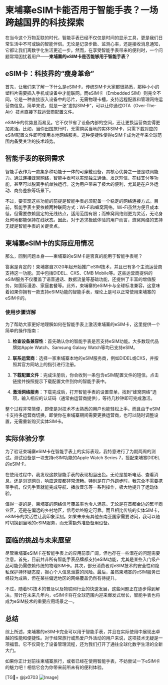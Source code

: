 # 柬埔寨eSIM卡能否用于智能手表？一场跨越国界的科技探索

在当今这个万物互联的时代，智能手表已经不仅仅是时间的显示工具，更是我们日常生活中不可或缺的智能伴侣。无论是记录步数、监测心率，还是接收消息通知，它都让我们离数字化生活更近一步。然而，在享受智能手表带来的便利时，一个问题常常困扰着用户——**柬埔寨的eSIM卡是否能够用于智能手表？**

## eSIM卡：科技界的“瘦身革命”

首先，让我们来了解一下什么是eSIM卡。传统SIM卡大家都很熟悉，那种小小的塑料片需要插入手机或设备中才能联网。而eSIM卡（Embedded SIM）则完全不同，它是一种直接嵌入设备中的芯片，无需物理卡槽，支持远程配置和管理网络运营商信息。简单来说，就是一张“虚拟SIM卡”，可以让你通过OTA（Over-The-Air）技术直接下载运营商配置文件。

eSIM卡的优势显而易见。它不仅节省了设备内部的空间，还让更换运营商变得更加灵活。比如，当你出国旅行时，无需购买当地的实体SIM卡，只需下载对应的eSIM配置文件即可使用本地网络服务。这种便捷性使得eSIM卡成为近年来全球范围内备受关注的技术趋势。

## 智能手表的联网需求

智能手表作为一款集多种功能于一体的可穿戴设备，其核心优势之一便是联网能力。通过连接蜂窝网络，智能手表可以实现独立通话、发送短信、在线支付等功能，甚至可以脱离手机单独运行。这为用户带来了极大的便利，尤其是在户外运动、商务差旅等场景下。

不过，要实现这些功能的前提是智能手表必须配备一个稳定的网络连接方式。目前，智能手表主要依赖两种联网方式：Wi-Fi和蜂窝网络。Wi-Fi虽然方便且成本低，但需要依赖固定的无线热点，适用范围有限；而蜂窝网络则更为灵活，无论身处何地都能保持在线状态。因此，对于追求极致体验的用户而言，蜂窝网络的支持无疑是智能手表的关键卖点。

## 柬埔寨eSIM卡的实际应用情况

那么，回到问题本身——柬埔寨的eSIM卡是否真的能用于智能手表呢？

答案是肯定的！柬埔寨自2020年起开始推广eSIM技术，并且已有多个主流运营商支持这一功能。其中包括DIDEL、CXS、CMB Mobile等。这些运营商提供的eSIM服务不仅覆盖了语音通话、数据流量等基础功能，还提供了丰富的增值服务，如国际漫游、家庭套餐等。此外，柬埔寨的eSIM卡与全球标准兼容，这意味着如果你拥有一款支持eSIM功能的智能手表，理论上是可以正常使用柬埔寨的eSIM卡的。

### 使用步骤详解

为了帮助大家更好地理解如何在智能手表上激活柬埔寨的eSIM卡，这里提供一个简单的操作指南：

1. **检查设备兼容性**：首先确认你的智能手表是否支持eSIM功能。大多数现代品牌如Apple Watch、Samsung Galaxy Watch等均已支持eSIM。
   
2. **联系运营商**：选择一家柬埔寨本地的eSIM服务商，例如DIDEL或CXS，并按照其官方网站上的指引进行注册。

3. **下载配置文件**：完成注册后，你会收到一条包含eSIM配置文件的短信。点击链接并按照提示下载配置文件到你的智能手表中。

4. **激活网络服务**：下载完成后，打开智能手表的设置菜单，找到“蜂窝网络”选项，输入相应的认证码（通常由运营商提供），等待几秒钟即可完成激活。

整个过程非常简便，即使是对技术不太熟悉的用户也能轻松上手。而且由于eSIM卡支持多运营商切换，即使你在柬埔寨期间需要更换运营商，也可以随时调整设置，无需重新购买实体SIM卡。

## 实际体验分享

为了验证柬埔寨eSIM卡在智能手表上的实际表现，我特意进行了为期两周的测试。测试设备是一块支持eSIM功能的Apple Watch Series 7，搭配柬埔寨DIDEL的eSIM卡。

在使用过程中，我发现这款智能手表的表现相当出色。无论是接听电话、查看消息，还是浏览网页，响应速度都非常流畅。特别是在户外跑步时，我完全不需要携带手机，仅凭手表就能完成导航、播放音乐等一系列操作，极大地提升了运动体验。

值得一提的是，柬埔寨的网络信号覆盖率也令人满意。无论是在首都金边的繁华商业区，还是在偏远的乡村地区，信号始终稳定可靠。而且相比传统的实体SIM卡，eSIM卡的灵活性让我印象深刻。如果未来有其他东南亚国家需要访问，我可以随时切换到当地的eSIM服务，而无需额外准备备用设备。

## 面临的挑战与未来展望

尽管柬埔寨eSIM卡在智能手表上的应用前景广阔，但也存在一些潜在的问题需要注意。首先，目前并非所有智能手表品牌都支持eSIM功能，尤其是某些入门级产品可能仍需依赖传统的物理SIM卡。其次，部分消费者对eSIM技术的安全性和隐私保护持怀疑态度，担心个人信息泄露的风险。最后，虽然柬埔寨的eSIM服务已经较为成熟，但在某些偏远地区的网络覆盖仍然有待提升。

不过，随着5G技术的普及以及物联网行业的快速发展，这些问题正在逐步得到解决。预计在未来几年内，eSIM卡将在全球范围内迎来爆发式增长，智能手表也将成为eSIM技术的重要应用场景之一。

## 总结

综上所述，柬埔寨的eSIM卡完全可以用于智能手表，并且在实际使用中展现出卓越的性能和便捷性。对于经常旅行或热爱户外活动的用户来说，这项技术无疑是一项福音。它不仅简化了设备管理流程，还为我们打开了通往全球化数字生活的全新大门。

如果你正计划前往柬埔寨旅行，或者已经在使用智能手表，不妨尝试一下eSIM卡的魅力吧！相信它会为你带来前所未有的便利体验。

[TG💪+ @jx0703 ![Image](https://github.com/user-attachments/assets/dbca1d08-cadb-493c-b0ec-ad6f7a83f270)]